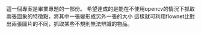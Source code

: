 這一個專案是畢業專題的一部份。
希望達成的是能在不使用opencv的情況下抓取兩張圖象的特徵點，將其中一張變形成另外一張的大小
這樣就可利用flownet比對出兩張圖片的不同，抓取某些不規則無法辨識的物品。